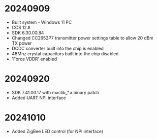 # 20240909
- Built system - Windows 11 PC
- CCS 12.8
- SDK 6.30.00.84
- Changed CC2652P7 transmitter power settings table to allow 20 dBm TX power
- DCDC converter built into the chip is enabled
- 48Mhz crystal capacitors built into the chip disabled
- 'Force VDDR' enabled

# 20240920
- SDK 7.41.00.17 with maclib_*.a binary patch
- Added UART NPI interface

# 20241010
- Added ZigBee LED control (for NPI interface)

